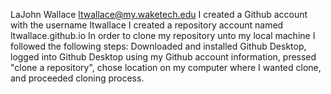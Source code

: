 LaJohn Wallace ltwallace@my.waketech.edu
I created a Github account with the username ltwallace
I created a repository account named ltwallace.github.io
In order to clone my repository unto my local machine I followed the following steps: Downloaded and installed Github Desktop, logged into Github Desktop using my Github account information, pressed "clone a repository", chose location on my computer where I wanted clone, and proceeded cloning process.
